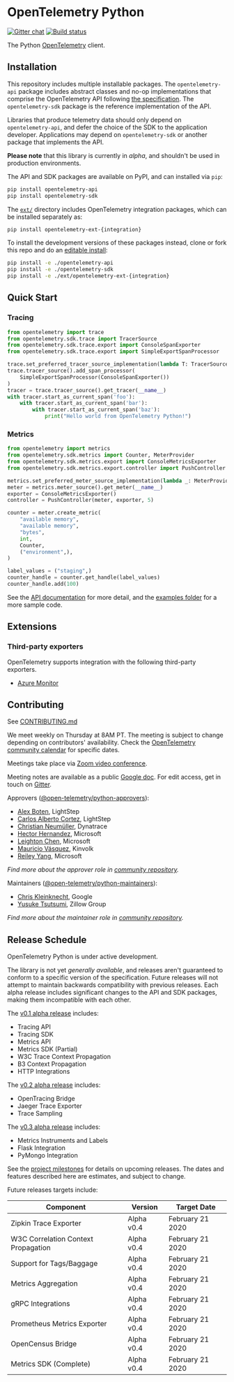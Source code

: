 # OpenTelemetry Python
[![Gitter chat](https://img.shields.io/gitter/room/opentelemetry/opentelemetry-python)](https://gitter.im/open-telemetry/opentelemetry-python)
[![Build status](https://travis-ci.org/open-telemetry/opentelemetry-python.svg?branch=master)](https://travis-ci.org/open-telemetry/opentelemetry-python)

The Python [OpenTelemetry](https://opentelemetry.io/) client.

## Installation

This repository includes multiple installable packages. The `opentelemetry-api`
package includes abstract classes and no-op implementations that comprise the OpenTelemetry API following
[the
specification](https://github.com/open-telemetry/opentelemetry-specification).
The `opentelemetry-sdk` package is the reference implementation of the API.

Libraries that produce telemetry data should only depend on `opentelemetry-api`,
and defer the choice of the SDK to the application developer. Applications may
depend on `opentelemetry-sdk` or another package that implements the API.

**Please note** that this library is currently in _alpha_, and shouldn't be
used in production environments.

The API and SDK packages are available on PyPI, and can installed via `pip`:

```sh
pip install opentelemetry-api
pip install opentelemetry-sdk
```

The
[`ext/`](https://github.com/open-telemetry/opentelemetry-python/tree/master/ext)
directory includes OpenTelemetry integration packages, which can be installed
separately as:

```sh
pip install opentelemetry-ext-{integration}
```

To install the development versions of these packages instead, clone or fork
this repo and do an [editable
install](https://pip.pypa.io/en/stable/reference/pip_install/#editable-installs):

```sh
pip install -e ./opentelemetry-api
pip install -e ./opentelemetry-sdk
pip install -e ./ext/opentelemetry-ext-{integration}
```

## Quick Start

### Tracing

```python
from opentelemetry import trace
from opentelemetry.sdk.trace import TracerSource
from opentelemetry.sdk.trace.export import ConsoleSpanExporter
from opentelemetry.sdk.trace.export import SimpleExportSpanProcessor

trace.set_preferred_tracer_source_implementation(lambda T: TracerSource())
trace.tracer_source().add_span_processor(
    SimpleExportSpanProcessor(ConsoleSpanExporter())
)
tracer = trace.tracer_source().get_tracer(__name__)
with tracer.start_as_current_span('foo'):
    with tracer.start_as_current_span('bar'):
        with tracer.start_as_current_span('baz'):
            print("Hello world from OpenTelemetry Python!")
```

### Metrics

```python
from opentelemetry import metrics
from opentelemetry.sdk.metrics import Counter, MeterProvider
from opentelemetry.sdk.metrics.export import ConsoleMetricsExporter
from opentelemetry.sdk.metrics.export.controller import PushController

metrics.set_preferred_meter_source_implementation(lambda _: MeterProvider())
meter = metrics.meter_source().get_meter(__name__)
exporter = ConsoleMetricsExporter()
controller = PushController(meter, exporter, 5)

counter = meter.create_metric(
    "available memory",
    "available memory",
    "bytes",
    int,
    Counter,
    ("environment",),
)

label_values = ("staging",)
counter_handle = counter.get_handle(label_values)
counter_handle.add(100)
```

See the [API documentation](https://open-telemetry.github.io/opentelemetry-python/) for more detail, and the [examples folder](./examples) for a more sample code.

## Extensions

### Third-party exporters

OpenTelemetry supports integration with the following third-party exporters.

-  [Azure Monitor](https://github.com/microsoft/opentelemetry-exporters-python/tree/master/azure_monitor)

## Contributing

See [CONTRIBUTING.md](CONTRIBUTING.md)

We meet weekly on Thursday at 8AM PT. The meeting is subject to change depending on contributors' availability. Check the [OpenTelemetry community calendar](https://calendar.google.com/calendar/embed?src=google.com_b79e3e90j7bbsa2n2p5an5lf60%40group.calendar.google.com) for specific dates.

Meetings take place via [Zoom video conference](https://zoom.us/j/6729396170).

Meeting notes are available as a public [Google doc](https://docs.google.com/document/d/1CIMGoIOZ-c3-igzbd6_Pnxx1SjAkjwqoYSUWxPY8XIs/edit). For edit access, get in touch on [Gitter](https://gitter.im/open-telemetry/opentelemetry-python).

Approvers ([@open-telemetry/python-approvers](https://github.com/orgs/open-telemetry/teams/python-approvers)):

- [Alex Boten](https://github.com/codeboten), LightStep
- [Carlos Alberto Cortez](https://github.com/carlosalberto), LightStep
- [Christian Neumüller](https://github.com/Oberon00), Dynatrace
- [Hector Hernandez](https://github.com/hectorhdzg), Microsoft
- [Leighton Chen](https://github.com/lzchen), Microsoft
- [Mauricio Vásquez](https://github.com/mauriciovasquezbernal), Kinvolk
- [Reiley Yang](https://github.com/reyang), Microsoft

*Find more about the approver role in [community repository](https://github.com/open-telemetry/community/blob/master/community-membership.md#approver).*

Maintainers ([@open-telemetry/python-maintainers](https://github.com/orgs/open-telemetry/teams/python-maintainers)):

- [Chris Kleinknecht](https://github.com/c24t), Google
- [Yusuke Tsutsumi](https://github.com/toumorokoshi), Zillow Group

*Find more about the maintainer role in [community repository](https://github.com/open-telemetry/community/blob/master/community-membership.md#maintainer).*

## Release Schedule

OpenTelemetry Python is under active development.

The library is not yet _generally available_, and releases aren't guaranteed to
conform to a specific version of the specification. Future releases will not
attempt to maintain backwards compatibility with previous releases. Each alpha
release includes significant changes to the API and SDK packages, making them
incompatible with each other.

The [v0.1 alpha
release](https://github.com/open-telemetry/opentelemetry-python/releases/tag/v0.1.0)
includes:

- Tracing API
- Tracing SDK
- Metrics API
- Metrics SDK (Partial)
- W3C Trace Context Propagation
- B3 Context Propagation
- HTTP Integrations

The [v0.2 alpha
release](https://github.com/open-telemetry/opentelemetry-python/releases/tag/v0.2.0)
includes:

- OpenTracing Bridge
- Jaeger Trace Exporter
- Trace Sampling

The [v0.3 alpha
release](https://github.com/open-telemetry/opentelemetry-python/releases/tag/v0.3.0)
includes:

- Metrics Instruments and Labels
- Flask Integration
- PyMongo Integration

See the [project
milestones](https://github.com/open-telemetry/opentelemetry-python/milestones)
for details on upcoming releases. The dates and features described here are
estimates, and subject to change.

Future releases targets include:

| Component                           | Version    | Target Date       |
| ----------------------------------- | ---------- | ----------------- |
| Zipkin Trace Exporter               | Alpha v0.4 | February 21 2020  |
| W3C Correlation Context Propagation | Alpha v0.4 | February 21 2020  |
| Support for Tags/Baggage            | Alpha v0.4 | February 21 2020  |
| Metrics Aggregation                 | Alpha v0.4 | February 21 2020  |
| gRPC Integrations                   | Alpha v0.4 | February 21 2020  |
| Prometheus Metrics Exporter         | Alpha v0.4 | February 21 2020  |
| OpenCensus Bridge                   | Alpha v0.4 | February 21 2020  |
| Metrics SDK (Complete)              | Alpha v0.4 | February 21 2020  |
